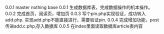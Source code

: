 0.0.1 master
nothing
	base
		0.0.1
		生成数据库表，完成数据操作的机本操作。
		0.0.2
		完成首页，阅读页，增加页
		0.0.3
		写个pin.php实现验证，成功转入add.php.
		实现add.php不能直接进行，需要验证pin.
		0.0.4
		完成增加功能，post传进add.c.php,存入数据库
		0.0.5
		在index里面读取数据库article表内容